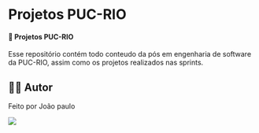 <h1>Projetos PUC-RIO</h1>
<h4>🚀 Projetos PUC-RIO</h4>

<p>
 Esse repositório contém todo conteudo da pós em engenharia de software da PUC-RIO, assim como os projetos realizados nas sprints.
</p>

<h2>🧑🏻‍ Autor</h2>
<p>Feito por João paulo</p>
<a href="mailto:joaopauloneto3687@gmail.com">
	<img src="https://img.shields.io/badge/-joaopauloneto3687@gmail.com-c14438?style=flat-square&logo=Gmail&logoColor=white&link=mailto:joaopauloneto3687@gmail.com">
</a>
